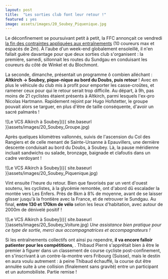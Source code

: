 ```yaml
---
layout: post
title:  "Les sorties club font leur retour !"
featured : yes
image: assets/images/20_Soubey_Piquenique.jpg
---
```

  
Le déconfinement se poursuivant petit à petit, la FFC annonçait ce vendredi [la fin des contraintes appliquées aux entraînements](http://www.ffc-bfc.fr/uploads/elfinder/ACTUALITE/2020/Communiqu%C3%A9%20FFC%2026%20juin%202020%20-%20Activit%C3%A9s%20Cyclistes%20-%20Retour%20%C3%A0%20la%20normale.pdf) (10 coureurs max et espacés de 2m). À l'aube d'un week-end globalement ensoleillé, il n'en fallait guère davantage pour que deux sorties club s'organisent : la première, samedi, sillonnait les routes du Sundgau en conduisant les coureurs du côté de Winkel et du Blochmont.


La seconde, dimanche, présentait un programme ô combien alléchant : **Altkirch -> Soubey, pique-nique au bord du Doubs, puis retour** ! Avec en plus le véhicule du club mis à profit pour emporter les casse-croûtes, et ramener ceux pour qui le retour serait trop difficile. Au départ, à 9h, pas moins de 21 cyclistes étaient présents à Altkirch, parmi lesquels l'ex-pro Nicolas Hartmann. Rapidement rejoint par Hugo Hofstetter, le groupe pouvait alors se targuer, en plus d'être de taille conséquente, d'avoir un sacré palmarès !

![Le VCS Alkirch à Soubey]({{ site.baseurl }}assets/images/20_Soubey_Groupe.jpg)


Après quelques kilomètres vallonnés, suivis de l'ascension du Col des Rangiers et de celle menant de Sainte-Ursanne à Epauvillers, une dernière descente conduisait au bord du Doubs, à Soubey. Là, la pause méridienne incluait sandwichs ou salade, bronzage, baignade et clafoutis dans un cadre verdoyant !

![Le VCS Alkirch à Soubey]({{ site.baseurl }}assets/images/20_Soubey_Piquenique.jpg)

Vint ensuite l'heure du retour. Bien que favorisés par un vent d'ouest soutenu, les cyclistes, à la glycémie remontée, ont d'abord dû escalader la montée vers Les Enfers. Près de 8km à 8% de moyenne, avant de se laisser glisser jusqu'à la frontière avec la France, et de retrouver le Sundgau. Au final, **entre 130 et 170km de vélo** selon les lieux d'habitation, avec autour de 2000m de dénivelé positif !

![Le VCS Alkirch à Soubey]({{ site.baseurl }}assets/images/20_Soubey_Voiture.jpg) 
*Une assistance bien pratique pour ce type de sortie, merci aux accompagnatrices et accompagnateurs !*


Si les entraînements collectifs ont ainsi pu rependre, **il va encore falloir patienter pour les compétitions**, . Thibaud Pierré s'apprêtait bien à être le premier à figurer dans un classement de course cycliste post-confinement, en s'inscrivant à un contre-la-montre vers Fribourg (Suisse), mais le destin en aura voulu autrement : à peine Thibaud échauffé, la course dut être annulée suite à une collision (finalement sans gravité) entre un participant et un automobiliste. Partie remise !
